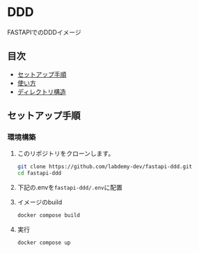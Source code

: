 # DDD

FASTAPIでのDDDイメージ

## 目次
- [セットアップ手順](#セットアップ手順)
- [使い方](#使い方)
- [ディレクトリ構造](#ディレクトリ構造)

## セットアップ手順

### 環境構築
1. このリポジトリをクローンします。
   ```bash
   git clone https://github.com/labdemy-dev/fastapi-ddd.git
   cd fastapi-ddd
   ```
2. 下記の.envを`fastapi-ddd/.env`に配置

5. イメージのbuild
   ```bash
   docker compose build
   ```
6. 実行
   ```bash
   docker compose up
   ```